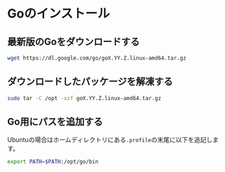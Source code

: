 # Goのインストール

## 最新版のGoをダウンロードする
```bash
wget https://dl.google.com/go/goX.YY.Z.linux-amd64.tar.gz
```

## ダウンロードしたパッケージを解凍する
```bash
sudo tar -C /opt -xzf goX.YY.Z.linux-amd64.tar.gz
```

## Go用にパスを追加する
Ubuntuの場合はホームディレクトリにある`.profile`の末尾に以下を追記します。
```bash
export PATH=$PATH:/opt/go/bin
```